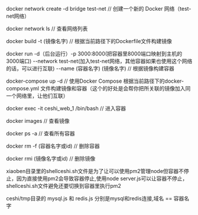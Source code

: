 docker network create -d bridge test-net  //   创建一个新的 Docker 网络（test-net网络）

docker network ls   //   查看网络列表

docker build -t (镜像名字)  //  根据当前路径下的Dockerfile文件构建镜像

docker run -d（后台运行）-p 3000:8000(把容器里8000端口映射到主机的3000端口) --network test-net(加入test-net网络，其他容器如果也使用这个网络的话，可以进行互联) --name (容器名字) (镜像名字)   //  根据镜像构建容器


docker-compose up -d  //  使用Docker Compose 根据当前路径下的docker-compose.yml 文件构建镜像和容器（这个的好处是会帮你把所关联的镜像加入同一个网络里，让他们互联）

docker exec -it ceshi_web_1 /bin/bash    // 进入容器

docker images  //  查看镜像

docker ps -a  //  查看所有容器

docker rm -f (容器名字或id)   //  删除容器

docker rmi (镜像名字或id)   //  删除镜像



xiaoben目录里的shellceshi.sh文件是为了让可以使用pm2管理node但容器不停止，因为直接使用pm2会导致容器停止,使用node server.js可以让容器不停止，shellceshi.sh文件避免还要切换到容器里执行pm2


ceshi/tmp目录的 mysql.js 和 redis.js 分别是mysql和redis连接,域名 == 容器名字
